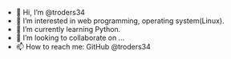 - 👋 Hi, I’m @troders34
- 👀 I’m interested in web programming, operating system(Linux).
- 🌱 I’m currently learning Python.
- 💞️ I’m looking to collaborate on ...
- 📫 How to reach me: GitHub @troders34 

<!---
troders34/troders34 is a ✨ special ✨ repository because its `README.md` (this file) appears on your GitHub profile.
You can click the Preview link to take a look at your changes.
--->
